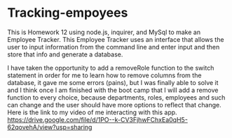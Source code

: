 # Tracking-empoyees
This is Homework 12 using node.js, inquirer, and MySql to make an Employee Tracker. This Employee Tracker uses an interface that allows the user to input  information from the command line and enter input and then store that info and generate a database.

I have taken the opportunity to add a removeRole function to the switch statement in order for me to learn how to remove columns from the database, it gave me some errors (pains), but I was finally able to solve it and I think once I am finished with the boot camp that I will add a remove function to every choice, because departments, roles, employees and such can change and the user should have more options to reflect that change.
Here is the link to my video of me interacting with this app.
https://drive.google.com/file/d/1PO--k-CV3FjhwFChxEa0qH5-62qovehA/view?usp=sharing 